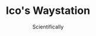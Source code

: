 ---
media: "images/rounds/round_2/icos_waystation.png"
media_type: image
title: Ico's Waystation
author: [Scientifically]
desc: Ico Grove's forward base.
---